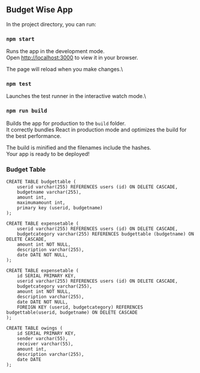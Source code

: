 ## Budget Wise App

In the project directory, you can run:

### `npm start`

Runs the app in the development mode.\
Open [http://localhost:3000](http://localhost:3000) to view it in your browser.

The page will reload when you make changes.\

### `npm test`

Launches the test runner in the interactive watch mode.\

### `npm run build`

Builds the app for production to the `build` folder.\
It correctly bundles React in production mode and optimizes the build for the best performance.

The build is minified and the filenames include the hashes.\
Your app is ready to be deployed!

### Budget Table

```
CREATE TABLE budgettable (
    userid varchar(255) REFERENCES users (id) ON DELETE CASCADE,
    budgetname varchar(255),
    amount int,
    maximumamount int,
    primary key (userid, budgetname)
);

CREATE TABLE expensetable (
    userid varchar(255) REFERENCES users (id) ON DELETE CASCADE,
    budgetcategory varchar(255) REFERENCES budgettable (budgetname) ON DELETE CASCADE,
    amount int NOT NULL,
    description varchar(255),
    date DATE NOT NULL,
);

CREATE TABLE expensetable (
    id SERIAL PRIMARY KEY,
    userid varchar(255) REFERENCES users (id) ON DELETE CASCADE,
    budgetcategory varchar(255),
    amount int NOT NULL,
    description varchar(255),
    date DATE NOT NULL,
    FOREIGN KEY (userid, budgetcategory) REFERENCES budgettable(userid, budgetname) ON DELETE CASCADE
);

CREATE TABLE owings (
    id SERIAL PRIMARY KEY,
    sender varchar(55),
    receiver varchar(55),
    amount int,
    description varchar(255),
    date DATE
);

```
